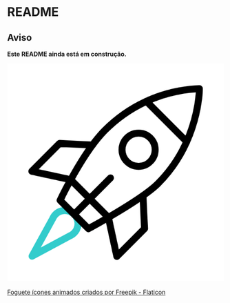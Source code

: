 # README

## Aviso

**Este README ainda está em construção.**

<img src="/foguete.gif">

<a href="https://www.flaticon.com/br/icones-animados-gratis/foguete" title="foguete ícones animados">Foguete ícones animados criados por Freepik - Flaticon</a>

